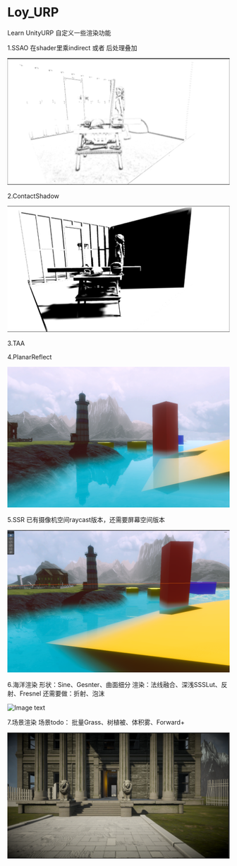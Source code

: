 # Loy_URP
 Learn UnityURP 自定义一些渲染功能

1.SSAO
在shader里乘indirect 或者 后处理叠加

![Image text](https://github.com/AHappyFun/Loy_URP/blob/main/readme/ssao.jpg)

2.ContactShadow

![Image text](https://github.com/AHappyFun/Loy_URP/blob/main/readme/contactshdaow.jpg)

3.TAA

4.PlanarReflect

![Image text](https://github.com/AHappyFun/Loy_URP/blob/main/readme/planarreflect.jpg)


5.SSR
已有摄像机空间raycast版本，还需要屏幕空间版本

![Image text](https://github.com/AHappyFun/Loy_URP/blob/main/readme/ssr.jpg)

6.海洋渲染
形状：Sine、Gesnter、曲面细分
渲染：法线融合、深浅SSSLut、反射、Fresnel
还需要做：折射、泡沫

![Image text](https://github.com/AHappyFun/Loy_URP/blob/main/readme/water.gif)

7.场景渲染
场景todo： 批量Grass、树植被、体积雾、Forward+

![Image text](https://github.com/AHappyFun/Loy_URP/blob/main/readme/scene.jpg)
